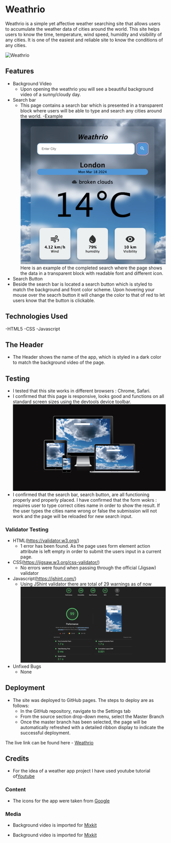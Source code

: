 # Weathrio
Weathrio is a simple yet affective weather searching site that allows users to accumulate the weather data of cities around  the world.
This site helps users to know the time, temperature, wind speed, humidity and visibility of any cities. It is one of the easiest and reliable site to know the conditions of any cities.

![Weathrio](assets/images/weathrio.png)

## Features 
- Background Video
  - Upon opening the weathrio you will see a beautiful background video of a sunny/cloudy day.
- Search bar
  - This page contains a search bar which is presented in a transparent block where users  will be able to type and search any cities around the world.
   -Example
   ![London](assets/images/london.png)
   Here is an example of the completed search where the page shows the data in a transparent block with readable font and different icon.
- Search Button
 - Beside the search bar is located a search button which is styled to match the background and front color scheme.
   Upon hovering your mouse over the seacrh button it will change the color to that of red to let users know that the button is clickable.

## Technologies Used
 -HTML5
 -CSS
 -Javascript

## The Header

  - The Header shows the name of the app, which is styled in a dark color to match the background video of the page.
  

## Testing 

- I tested that this site works in different browsers : Chrome, Safari.
- I confirmed that this page is responsive, looks good and functions on all standard screen sizes using the devtools device toolbar.
 ![Am I resposive](assets/images/resposiveimg.png)
- I confirmed that the search bar, search button, are all functioning properly and properly placed.
I have confirmed that the form wokrs : requires user to type correct cities name in order to show the result. If the user types the cities name wrong or false the submission will not work and the page will be reloaded for new search input. 
### Validator Testing 

- HTML(https://validator.w3.org/)
  - 1 error has been found. As the page uses form element action attribute is left empty in order to submit the users input in a current page.
- CSS(https://jigsaw.w3.org/css-validator/)
  - No errors were found when passing through the official (Jigsaw) validator
- Javascript(https://jshint.com/)
  - Using JShint validator there are total of 29 warnings as of now 
![Accesibiliy](assets/images/lightimg.png)
- Unfixed Bugs
  - None


## Deployment
- The site was deployed to GitHub pages. The steps to deploy are as follows: 
  - In the GitHub repository, navigate to the Settings tab 
  - From the source section drop-down menu, select the Master Branch
  - Once the master branch has been selected, the page will be automatically refreshed with a detailed ribbon display to indicate the successful deployment. 

The live link can be found here - [Weathrio](https://grgmausham.github.io/Weather-App/)


## Credits 
 - For the idea of a weather app project I have used youtube tutorial of[Youtube](https://www.youtube.com/@codewithgulzar)
 

### Content 
- The icons for the app were taken from [Google](https://fonts.google.com/icons)

### Media

 - Background video is imported for [Mixkit](https://mixkit.co/)

 - Background video is imported for [Mixkit](https://mixkit.co/)

